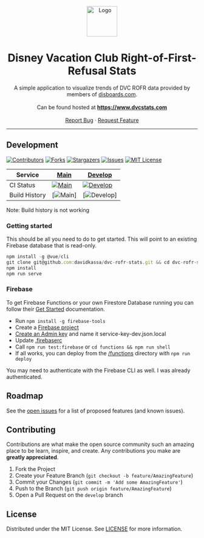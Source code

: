 <p align="center">
  <a href="https://www.dvcstats.com">
    <img src="src/assets/logo.png" alt="Logo" width="80" height="80">
  </a>

  <h1 align="center">Disney Vacation Club Right-of-First-Refusal Stats</h3>

  <p align="center">
    A simple application to visualize trends of DVC ROFR data provided by members of <a href="https://www.disboards.com/forums/purchasing-dvc.28/">disboards.com</a>.
    <br />
    <br />
    Can be found hosted at <a href="https://www.dvcstats.com"><strong>https://www.dvcstats.com</strong></a>
    <br />
    <br />
    <a href="https://github.com/davidkassa/dvc-rofr-stats/issues">Report Bug</a>
    ·
    <a href="https://github.com/davidkassa/dvc-rofr-stats/issues">Request Feature</a>
  </p>
</p>

---

## Development

<!-- PROJECT SHIELDS -->
<!--
*** I'm using markdown "reference style" links for readability.
*** Reference links are enclosed in brackets [ ] instead of parentheses ( ).
*** See the bottom of this document for the declaration of the reference variables
*** for contributors-url, forks-url, etc. This is an optional, concise syntax you may use.
*** https://www.markdownguide.org/basic-syntax/#reference-style-links
-->

[![Contributors][contributors-shield]][contributors-url]
[![Forks][forks-shield]][forks-url]
[![Stargazers][stars-shield]][stars-url]
[![Issues][issues-shield]][issues-url]
[![MIT License][license-shield]](LICENSE)

| Service       | [Main](https://www.dvcstats.com)             | [Develop](https://dev.dvcstats.com)                   |
| ------------- | -------------------------------------------- | ----------------------------------------------------- |
| CI Status     | [![Main][build-main-shield]][build-main-url] | [![Develop][build-develop-shield]][build-develop-url] |
| Build History | [![Main][build-main-history]]                | [![Develop][build-develop-history]]                   |
Note: Build history is not working

### Getting started

This should be all you need to do to get started. This will point to an existing Firebase database that is read-only.

```javascript
npm install -g @vue/cli
git clone git@github.com:davidkassa/dvc-rofr-stats.git && cd dvc-rofr-stats
npm install
npm run serve
```

### Firebase

To get Firebase Functions or your own Firestore Database running you can follow their [Get Started](https://firebase.google.com/docs/functions/get-started) documentation.

- Run `npm install -g firebase-tools`
- Create a [Firebase project](https://console.firebase.google.com)
- [Create an Admin key](https://firebase.google.com/docs/functions/local-emulator#set_up_admin_credentials_optional) and name it service-key-dev.json.local
- Update [.firebaserc](.firebaserc)
- Call `npm run test:firebase` or `cd functions && npm run shell`
- If all works, you can deploy from the [/functions](/functions) directory with `npm run deploy`

You may need to authenticate with the Firebase CLI as well. I was already authenticated.

<!-- ROADMAP -->

## Roadmap

See the [open issues](https://github.com/davidkassa/dvc-rofr-stats/issues) for a list of proposed features (and known issues).

<!-- CONTRIBUTING -->

## Contributing

Contributions are what make the open source community such an amazing place to be learn, inspire, and create. Any contributions you make are **greatly appreciated**.

1. Fork the Project
2. Create your Feature Branch (`git checkout -b feature/AmazingFeature`)
3. Commit your Changes (`git commit -m 'Add some AmazingFeature'`)
4. Push to the Branch (`git push origin feature/AmazingFeature`)
5. Open a Pull Request on the `develop` branch

<!-- LICENSE -->

## License

Distributed under the MIT License. See [LICENSE](LICENSE) for more information.

<!-- MARKDOWN LINKS & IMAGES -->
<!-- https://www.markdownguide.org/basic-syntax/#reference-style-links -->

[contributors-shield]: https://img.shields.io/github/contributors/davidkassa/dvc-rofr-stats?style=flat-square
[contributors-url]: https://github.com/davidkassa/dvc-rofr-stats/graphs/contributors
[forks-shield]: https://img.shields.io/github/forks/davidkassa/dvc-rofr-stats?style=flat-square
[forks-url]: https://github.com/davidkassa/dvc-rofr-stats/network/members
[stars-shield]: https://img.shields.io/github/stars/davidkassa/dvc-rofr-stats?style=flat-square
[stars-url]: https://github.com/davidkassa/dvc-rofr-stats/stargazers
[issues-shield]: https://img.shields.io/github/issues/davidkassa/dvc-rofr-stats?style=flat-square
[issues-url]: https://github.com/davidkassa/dvc-rofr-stats/issues
[license-shield]: https://img.shields.io/github/license/davidkassa/dvc-rofr-stats?style=flat-square
[build-main-shield]: https://img.shields.io/github/workflow/status/davidkassa/dvc-rofr-stats/Deploy%20Production?style=flat-square
[build-main-url]: https://github.com/davidkassa/dvc-rofr-stats/actions?query=branch%3Amain
[build-main-history]: https://buildstats.info/github/chart/davidkassa/dvc-rofr-stats?includeBuildsFromPullRequest=false&branch=main
[build-develop-shield]: https://img.shields.io/github/workflow/status/davidkassa/dvc-rofr-stats/Deploy%20Staging?style=flat-square
[build-develop-url]: https://github.com/davidkassa/dvc-rofr-stats/actions?query=branch%3Adevelop
[build-develop-history]: https://buildstats.info/github/chart/davidkassa/dvc-rofr-stats?includeBuildsFromPullRequest=false&branch=develop

